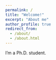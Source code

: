 ```yaml
---
permalink: /
title: "Welcome!"
excerpt: "About me"
author_profile: true
redirect_from: 
  - /about/
  - /about.html
---
```

I’m a Ph.D. student.

